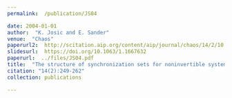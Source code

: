 ```yaml
---
permalink:  /publication/JS04

date: 2004-01-01
author:  "K. Josic and E. Sander"
venue:  "Chaos"
paperurl2:  http://scitation.aip.org/content/aip/journal/chaos/14/2/10.1063/1.1667632
slidesurl:  https://doi.org/10.1063/1.1667632
paperurl:  ../files/JS04.pdf
title:  "The structure of synchronization sets for noninvertible systems"
citation: "14(2):249-262"
collection: publications

---
```

